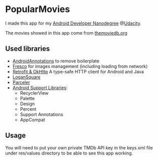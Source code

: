 # PopularMovies
I made this app for my [Android Developer Nanodegree](https://www.udacity.com/course/android-developer-nanodegree--nd801) @[Udacity](https://www.udacity.com).

The movies showed in this app come from [themoviedb.org](https://themoviedb.org)

## Used libraries
- [AndroidAnnotations](http://androidannotations.org) to remove boilerplate
- [Fresco](http://stackoverflow.com/questions/29363321/picasso-v-s-imageloader-v-s-fresco-vs-glide) for images management (including loading from network)
- [Retrofit & OkHttp](https://square.github.io/retrofit/) A type-safe HTTP client for Android and Java
- [LoganSquare](https://github.com/bluelinelabs/LoganSquare)
- [Parceler](https://github.com/johncarl81/parceler)
- [Android Support Libraries](http://developer.android.com/tools/support-library/features.html):
    - RecyclerView
    - Palette
    - Design
    - Percent
    - Support Annotations
    - AppCompat
## Usage
You will need to put your own private TMDb API key in the keys.xml file under res/values directory to be able to see this app working.
